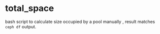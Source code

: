 # total_space
bash script to calculate size occupied by a pool manually , result matches `ceph df` output.
